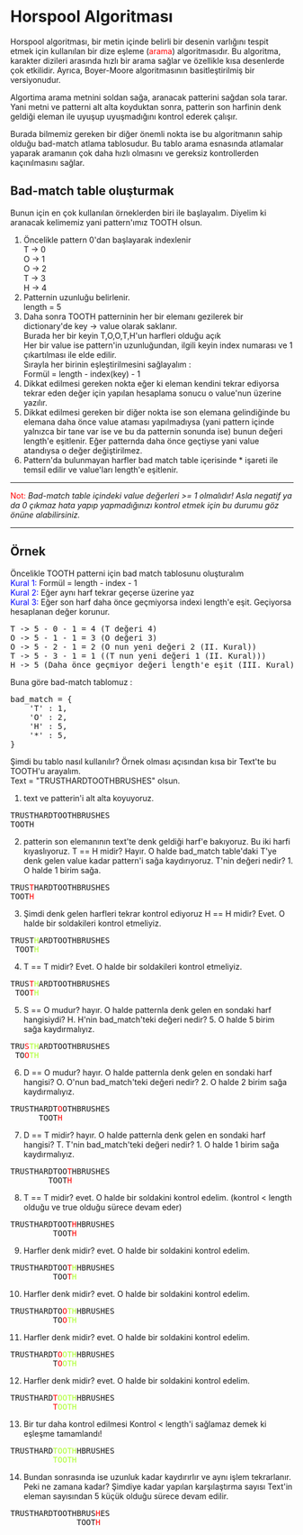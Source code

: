 # Horspool Algoritması

Horspool algoritması, bir metin içinde belirli bir desenin varlığını tespit etmek için kullanılan bir dize eşleme (<span style ="color: red">arama</span>) algoritmasıdır. Bu algoritma, karakter dizileri arasında hızlı bir arama sağlar ve özellikle kısa desenlerde çok etkilidir. Ayrıca, Boyer-Moore algoritmasının basitleştirilmiş bir versiyonudur.

Algortima arama metnini soldan sağa, aranacak patterini sağdan sola tarar.
Yani metni ve patterni alt alta koyduktan sonra, patterin son harfinin denk geldiği eleman ile uyuşup uyuşmadığını kontrol ederek çalışır.

Burada bilmemiz gereken bir diğer önemli nokta ise bu algoritmanın sahip olduğu bad-match atlama tablosudur. Bu tablo arama esnasında atlamalar yaparak aramanın çok daha hızlı olmasını ve gereksiz kontrollerden kaçınılmasını sağlar.

## Bad-match table oluşturmak
Bunun için en çok kullanılan örneklerden biri ile başlayalım. Diyelim ki aranacak kelimemiz yani pattern'ımız TOOTH olsun.
1) Öncelikle pattern 0'dan başlayarak indexlenir<br>
    T -> 0<br>
    O -> 1<br>
    O -> 2<br>
    T -> 3<br>
    H -> 4<br>
2) Patternin uzunluğu belirlenir.<br>
length = 5<br>
3) Daha sonra TOOTH patterninin her bir elemanı gezilerek bir dictionary'de key -> value olarak saklanır.<br>
Burada her bir keyin T,O,O,T,H'un harfleri olduğu açık<br>
Her bir value ise pattern'in uzunluğundan, ilgili keyin index numarası ve 1 çıkartılması ile elde edilir.<br>
Sırayla her birinin eşleştirilmesini sağlayalım : <br>
Formül = length - index(key) - 1 <br>
4) Dikkat edilmesi gereken nokta eğer ki eleman kendini tekrar ediyorsa tekrar eden değer için yapılan hesaplama sonucu o value'nun üzerine yazılır.<br> 
5) Dikkat edilmesi gereken bir diğer nokta ise son elemana gelindiğinde bu elemana daha önce value ataması yapılmadıysa (yani pattern içinde yalnızca bir tane var ise ve bu da patternin sonunda ise) bunun değeri length'e eşitlenir. Eğer patternda daha önce geçtiyse yani value atandıysa o değer değiştirilmez.<br> 
6) Pattern'da bulunmayan harfler bad match table içerisinde * işareti ile temsil edilir ve value'ları length'e eşitlenir.<br>
<hr>
<span style="color: red">Not:</span> <i>Bad-match table içindeki value değerleri >= 1 olmalıdır! Asla negatif ya da 0 çıkmaz hata yapıp yapmadığınızı kontrol etmek için bu durumu göz önüne alabilirsiniz.</i>
<hr>

## Örnek
Öncelikle TOOTH patterni için bad match tablosunu oluşturalım<br>
<span style = "color: blue">Kural 1: </span>Formül = length - index - 1<br>
<span style = "color: blue">Kural 2: </span>Eğer aynı harf tekrar geçerse üzerine yaz<br>
<span style = "color: blue">Kural 3: </span>Eğer son harf daha önce geçmiyorsa indexi length'e eşit. Geçiyorsa hesaplanan değer korunur.
<pre>
T -> 5 - 0 - 1 = 4 (T değeri 4)
O -> 5 - 1 - 1 = 3 (O değeri 3)
O -> 5 - 2 - 1 = 2 (O nun yeni değeri 2 (II. Kural))
T -> 5 - 3 - 1 = 1 ((T nun yeni değeri 1 (II. Kural)))
H -> 5 (Daha önce geçmiyor değeri length'e eşit (III. Kural))
</pre>

Buna göre bad-match tablomuz : 
<pre>
bad_match = {
    'T' : 1,
    'O' : 2,
    'H' : 5,
    '*' : 5,
}
</pre>
<span style="color:red"></span>
Şimdi bu tablo nasıl kullanılır? Örnek olması açısından kısa bir Text'te bu TOOTH'u arayalım. <br>
Text = "TRUSTHARDTOOTHBRUSHES" olsun.
1) text ve patterin'i alt alta koyuyoruz.
<pre>
TRUSTHARDTOOTHBRUSHES
TOOTH
</pre>
2) patterin son elemanının text'te denk geldiği harf'e bakıyoruz. Bu iki harfi kıyaslıyoruz. T == H midir? Hayır. O halde bad_match table'daki T'ye denk gelen value kadar pattern'i sağa kaydırıyoruz. T'nin değeri nedir? 1. O halde 1 birim sağa.
<pre>
TRUS<span style="color:red">T</span>HARDTOOTHBRUSHES
TOOT<span style="color:red">H</span>
</pre>
3) Şimdi denk gelen harfleri tekrar kontrol ediyoruz H == H midir? Evet. O halde bir soldakileri kontrol etmeliyiz.
<pre>
TRUST<span style="color:greenyellow">H</span>ARDTOOTHBRUSHES
 TOOT<span style="color:greenyellow">H</span>
</pre>
4)  T == T midir? Evet. O halde bir soldakileri kontrol etmeliyiz.
<pre>
TRUS<span style="color:red">T</span><span style="color:greenyellow">H</span>ARDTOOTHBRUSHES
 TOO<span style="color:red">T</span><span style="color:greenyellow">H</span>
</pre>
5) S == O mudur? hayır. O halde patternla denk gelen en sondaki harf hangisiydi? H. H'nin bad_match'teki değeri nedir? 5. O halde 5 birim sağa kaydırmalıyız.
<pre>
TRU<span style="color:red">S</span><span style="color:greenyellow">T</span><span style="color:greenyellow">H</span>ARDTOOTHBRUSHES
 TO<span style="color:red">O</span><span style="color:greenyellow">T</span><span style="color:greenyellow">H</span>
</pre>
6) D == O mudur? hayır. O halde patternla denk gelen en sondaki harf hangisi? O. O'nun bad_match'teki değeri nedir? 2. O halde 2 birim sağa kaydırmalıyız.
<pre>
TRUSTHARDT<span style="color: red">O</span>OTHBRUSHES
      TOOT<span style="color: red">H</span>
</pre>
7) D == T midir? hayır. O halde patternla denk gelen en sondaki harf hangisi? T. T'nin bad_match'teki değeri nedir? 1. O halde 1 birim sağa kaydırmalıyız.
<pre>
TRUSTHARDTOO<span style="color: red">T</span>HBRUSHES
        TOOT<span style="color: red">H</span>
</pre>
8) T == T midir? evet. O halde bir soldakini kontrol edelim. (kontrol < length olduğu ve true olduğu sürece devam eder)
<pre>
TRUSTHARDTOOT<span style="color: red">H</span>HBRUSHES
         TOOT<span style="color: red">H</span>
</pre>
9) Harfler denk midir? evet. O halde bir soldakini kontrol edelim.
<pre>
TRUSTHARDTOO<span style="color: red">T</span><span style="color: greenyellow">H</span>HBRUSHES
         TOO<span style="color: red">T</span><span style="color: greenyellow">H</span>
</pre>

10) Harfler denk midir? evet. O halde bir soldakini kontrol edelim. 
<pre>
TRUSTHARDTO<span style="color: red">O</span><span style="color: greenyellow">TH</span>HBRUSHES
         TO<span style="color: red">O</span><span style="color: greenyellow">TH</span>
</pre>
11) Harfler denk midir? evet. O halde bir soldakini kontrol edelim.
<pre>
TRUSTHARDT<span style="color: red">O</span><span style="color: greenyellow">OTH</span>HBRUSHES
         T<span style="color: red">O</span><span style="color: greenyellow">OTH</span>
</pre>

12) Harfler denk midir? evet. O halde bir soldakini kontrol edelim.
<pre>
TRUSTHARD<span style="color: red">T</span><span style="color: greenyellow">OOTH</span>HBRUSHES
         <span style="color: red">T</span><span style="color: greenyellow">OOTH</span>
</pre>

13) Bir tur daha kontrol edilmesi Kontrol < length'i sağlamaz demek ki eşleşme tamamlandı!
<pre>
TRUSTHARD<span style="color: greenyellow">TOOTH</span>HBRUSHES
         <span style="color: greenyellow">TOOTH</span>
</pre>

14) Bundan sonrasında ise uzunluk kadar kaydırırlır ve aynı işlem tekrarlanır. Peki ne zamana kadar? Şimdiye kadar yapılan karşılaştırma sayısı Text'in eleman sayısından 5 küçük olduğu sürece devam edilir.
<pre>
TRUSTHARDTOOTHBRUS<span style="color: red">H</span>ES
              TOOT<span style="color: red">H</span>
</pre>
